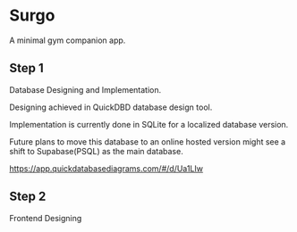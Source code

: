 # Surgo
A minimal gym companion app.


## Step 1 
Database Designing and Implementation.

Designing achieved in QuickDBD database design tool.

Implementation is currently done in SQLite for a localized database version.

Future plans to move this database to an online hosted version might see a shift to Supabase(PSQL) as the main database.

https://app.quickdatabasediagrams.com/#/d/Ua1LIw 



## Step 2 
Frontend Designing

